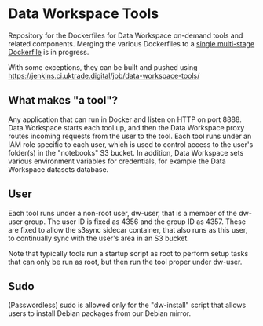 # Data Workspace Tools

Repository for the Dockerfiles for Data Workspace on-demand tools and related components. Merging the various Dockerfiles to a [single multi-stage Dockerfile](./Dockerfile) is in progress.

With some exceptions, they can be built and pushed using https://jenkins.ci.uktrade.digital/job/data-workspace-tools/


## What makes "a tool"?

Any application that can run in Docker and listen on HTTP on port 8888. Data Workspace starts each tool up, and then the Data Workspace proxy routes incoming requests from the user to the tool. Each tool runs under an IAM role specific to each user, which is used to control access to the user's folder(s) in the "notebooks" S3 bucket. In addition, Data Workspace sets various environment variables for credentials, for example the Data Workspace datasets database.


## User

Each tool runs under a non-root user, dw-user, that is a member of the dw-user group. The user ID is fixed as 4356 and the group ID as 4357. These are fixed to allow the s3sync sidecar container, that also runs as this user, to continually sync with the user's area in an S3 bucket.

Note that typically tools run a startup script as root to perform setup tasks that can only be run as root, but then run the tool proper under dw-user.


## Sudo

(Passwordless) sudo is allowed only for the "dw-install" script that allows users to install Debian packages from our Debian mirror.
